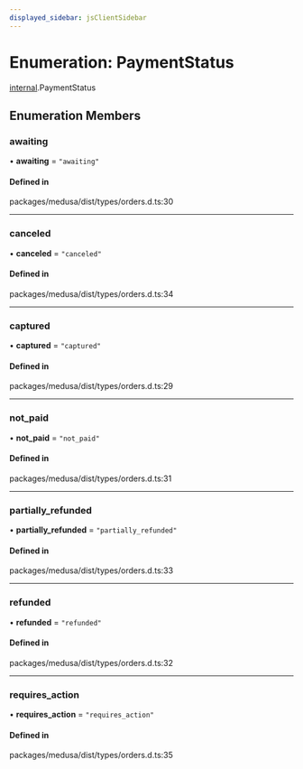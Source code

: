 ```yaml
---
displayed_sidebar: jsClientSidebar
---
```


# Enumeration: PaymentStatus

[internal](../modules/internal-8.md).PaymentStatus

## Enumeration Members

### awaiting

• **awaiting** = ``"awaiting"``

#### Defined in

packages/medusa/dist/types/orders.d.ts:30

___

### canceled

• **canceled** = ``"canceled"``

#### Defined in

packages/medusa/dist/types/orders.d.ts:34

___

### captured

• **captured** = ``"captured"``

#### Defined in

packages/medusa/dist/types/orders.d.ts:29

___

### not\_paid

• **not\_paid** = ``"not_paid"``

#### Defined in

packages/medusa/dist/types/orders.d.ts:31

___

### partially\_refunded

• **partially\_refunded** = ``"partially_refunded"``

#### Defined in

packages/medusa/dist/types/orders.d.ts:33

___

### refunded

• **refunded** = ``"refunded"``

#### Defined in

packages/medusa/dist/types/orders.d.ts:32

___

### requires\_action

• **requires\_action** = ``"requires_action"``

#### Defined in

packages/medusa/dist/types/orders.d.ts:35
